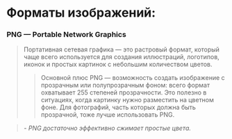 # Форматы изображений:
###  PNG — Portable Network Graphics
>Портативная сетевая графика — это растровый формат, который чаще всего используется для создания иллюстраций, логотипов, иконок и простых картинок с небольшим количеством цветов. 
>>Основной плюс PNG — возможность создать изображение с прозрачным или полупрозрачным фоном: всего формат охватывает 255 степеней прозрачности. Это полезно в ситуациях, когда картинку нужно разместить на цветном фоне. Для фотографий, часть которых должна быть прозрачной, тоже лучше использовать PNG.

> *- PNG достаточно эффективно сжимает простые цвета.*

